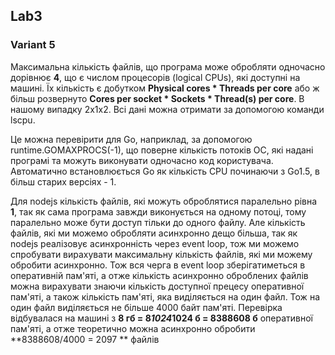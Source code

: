 ## Lab3 
### Variant 5

Максимальна кількість файлів, що програма може обробляти одночасно дорівнює **4**, що є числом процесорів (logical CPUs), які доступні на машині. Їх кількість є добутком **Physical cores * Threads per core** або ж більш розвернуто **Cores per socket * Sockets * Thread(s) per core**. В нашому випадку 2х1х2. Всі дані можна отримати за допомогою команди lscpu.

Це можна перевірити для Go, наприклад, за допомогою runtime.GOMAXPROCS(-1), що поверне кількість потоків ОС, які надані програмі та можуть виконувати одночасно код користувача. Автоматично встановлюється Go як кількість CPU починаючи з Go1.5, в більш старих версіях - 1.

Для nodejs кількість файлів, які можуть оброблятися паралельно рівна **1**, так як сама програма завжди виконується на одному потоці, тому паралельно може бути доступ тільки до одного файлу. Але кількість файлів, які ми можемо обробляти асинхронно дещо більша, так як nodejs реалізовує асинхронність через event loop, тож ми можемо спробувати вирахувати максимальну кількість файлів, які ми можему обробити асинхронно. Тож вся черга в event loop зберігатиметься в оперативній пам'яті, а отже кількість асинхронно оброблених файлів можна вирахувати знаючи кількість доступної прецесу оперативної пам'яті, а також кількість пам'яті, яка виділяється на один файл. Тож на один файл виділяється не більше 4000 байт пам'яті. Перевірка відбувалася на машині з **8 гб = 8*1024*1024 б = 8388608 б** оперативної пам'яті, а отже теоретично можна асинхронно обробити **8388608/4000 = 2097 ** файлів



